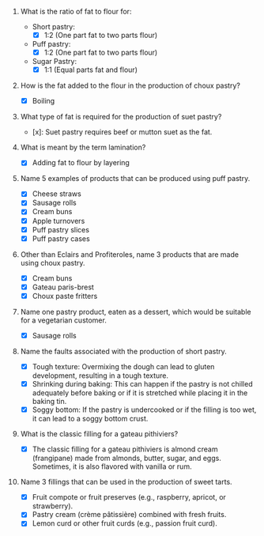 1. What is the ratio of fat to flour for:
   + Short pastry:
     - [x] 1:2 (One part fat to two parts flour)
   + Puff pastry: 
      - [x] 1:2 (One part fat to two parts flour)
   + Sugar Pastry: 
      - [x] 1:1 (Equal parts fat and flour)

1. How is the fat added to the flour in the production of choux pastry?
   - [x] Boiling

2. What type of fat is required for the production of suet pastry?
   - [x]: Suet pastry requires beef or mutton suet as the fat.

3. What is meant by the term lamination?
   - [x] Adding fat to flour by layering

4. Name 5 examples of products that can be produced using puff pastry.
   - [x] Cheese straws
   - [x] Sausage rolls
   - [x] Cream buns
   - [x] Apple turnovers
   - [x] Puff pastry slices
   - [x] Puff pastry cases

5. Other than Eclairs and Profiteroles, name 3 products that are made using choux pastry.
   - [x] Cream buns
   - [x] Gateau paris-brest
   - [x] Choux paste fritters

6. Name one pastry product, eaten as a dessert, which would be suitable for a vegetarian customer.
   - [x] Sausage rolls

7. Name the faults associated with the production of short pastry.
     - [x] Tough texture: Overmixing the dough can lead to gluten development, resulting in a tough texture.
     - [x] Shrinking during baking: This can happen if the pastry is not chilled adequately before baking or if it is stretched while placing it in the baking tin.
     - [x] Soggy bottom: If the pastry is undercooked or if the filling is too wet, it can lead to a soggy bottom crust.

8. What is the classic filling for a gateau pithiviers?
   - [x] The classic filling for a gateau pithiviers is almond cream (frangipane) made from almonds, butter, sugar, and eggs. Sometimes, it is also flavored with vanilla or rum.

9.  Name 3 fillings that can be used in the production of sweet tarts.
      - [x] Fruit compote or fruit preserves (e.g., raspberry, apricot, or strawberry).
      - [x] Pastry cream (crème pâtissière) combined with fresh fruits.
      - [x] Lemon curd or other fruit curds (e.g., passion fruit curd).
